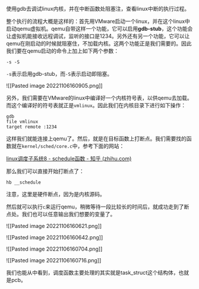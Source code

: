 使用gdb去调试linux内核，并在中断函数处阻塞注，查看linux中断的执行过程。

整个执行的流程大概是这样的：首先用VMware启动一个linux，并在这个linux中启动qemu虚拟机。qemu自带这样一个功能，它可以启用**gdb-stub**，这个功能会让虚拟机能接收远程调试，监听的接口是1234。另外还有另一个功能，它可以让qemu在刚启动的时候就阻塞住，不加载内核。这两个功能正是我们需要的。因此我们要在qemu启动的命令上加上如下两个参数：

```shell
-s -S
```

`-s`表示启用gdb-stub，而`-S`表示启动即阻塞。

![[Pasted image 20221106160905.png]]

另外，我们需要在VMware的linux中编译好一个内核符号表，以供qemu去加载。而这个编译好的符号表就正是`vmlinux`。因此我们在内核目录下进行如下操作：

```shell
gdb
file vmlinux
target remote :1234
```

这样我们就能连接上qemu了。然后，就是在目标函数上打断点。我们需要找的函数就在`kernel/sched/core.c`中，参考下面的网站：

[linux调度子系统8 - schedule函数 - 知乎 (zhihu.com)](https://zhuanlan.zhihu.com/p/363791563)

那么我们可以直接开始打断点了：

```shell
hb __schedule
```

注意，这里是硬件断点，因为是内核源码。

然后就可以执行`c`来运行qemu，稍微等待一段比较长的时间后，就成功走到了断点处。我们也可以任意输出我们想要的变量了。

![[Pasted image 20221106160621.png]]

![[Pasted image 20221106160642.png]]

![[Pasted image 20221106160704.png]]

![[Pasted image 20221106160716.png]]

我们也能从中看到，调度函数主要处理的其实就是task_struct这个结构体，也就是pcb。